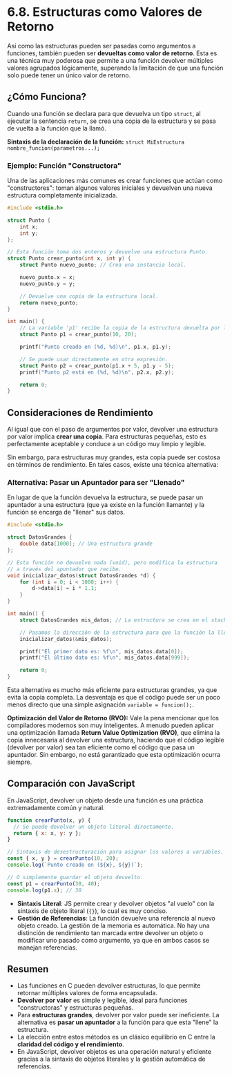 # 6.8. Estructuras como Valores de Retorno

Así como las estructuras pueden ser pasadas como argumentos a funciones, también pueden ser **devueltas como valor de retorno**. Esta es una técnica muy poderosa que permite a una función devolver múltiples valores agrupados lógicamente, superando la limitación de que una función solo puede tener un único valor de retorno.

## ¿Cómo Funciona?

Cuando una función se declara para que devuelva un tipo `struct`, al ejecutar la sentencia `return`, se crea una copia de la estructura y se pasa de vuelta a la función que la llamó.

**Sintaxis de la declaración de la función:**
`struct MiEstructura nombre_funcion(parametros...);`

### Ejemplo: Función "Constructora"

Una de las aplicaciones más comunes es crear funciones que actúan como "constructores": toman algunos valores iniciales y devuelven una nueva estructura completamente inicializada.

```c
#include <stdio.h>

struct Punto {
    int x;
    int y;
};

// Esta función toma dos enteros y devuelve una estructura Punto.
struct Punto crear_punto(int x, int y) {
    struct Punto nuevo_punto; // Crea una instancia local.

    nuevo_punto.x = x;
    nuevo_punto.y = y;

    // Devuelve una copia de la estructura local.
    return nuevo_punto;
}

int main() {
    // La variable 'p1' recibe la copia de la estructura devuelta por la función.
    struct Punto p1 = crear_punto(10, 20);

    printf("Punto creado en (%d, %d)\n", p1.x, p1.y);

    // Se puede usar directamente en otra expresión.
    struct Punto p2 = crear_punto(p1.x + 5, p1.y - 5);
    printf("Punto p2 está en (%d, %d)\n", p2.x, p2.y);

    return 0;
}
```

## Consideraciones de Rendimiento

Al igual que con el paso de argumentos por valor, devolver una estructura por valor implica **crear una copia**. Para estructuras pequeñas, esto es perfectamente aceptable y conduce a un código muy limpio y legible.

Sin embargo, para estructuras muy grandes, esta copia puede ser costosa en términos de rendimiento. En tales casos, existe una técnica alternativa:

### Alternativa: Pasar un Apuntador para ser "Llenado"

En lugar de que la función devuelva la estructura, se puede pasar un apuntador a una estructura (que ya existe en la función llamante) y la función se encarga de "llenar" sus datos.

```c
#include <stdio.h>

struct DatosGrandes {
    double data[1000]; // Una estructura grande
};

// Esta función no devuelve nada (void), pero modifica la estructura
// a través del apuntador que recibe.
void inicializar_datos(struct DatosGrandes *d) {
    for (int i = 0; i < 1000; i++) {
        d->data[i] = i * 1.1;
    }
}

int main() {
    struct DatosGrandes mis_datos; // La estructura se crea en el stack de main.

    // Pasamos la dirección de la estructura para que la función la llene.
    inicializar_datos(&mis_datos);

    printf("El primer dato es: %f\n", mis_datos.data[0]);
    printf("El último dato es: %f\n", mis_datos.data[999]);

    return 0;
}
```

Esta alternativa es mucho más eficiente para estructuras grandes, ya que evita la copia completa. La desventaja es que el código puede ser un poco menos directo que una simple asignación `variable = funcion();`.

**Optimización del Valor de Retorno (RVO):**
Vale la pena mencionar que los compiladores modernos son muy inteligentes. A menudo pueden aplicar una optimización llamada **Return Value Optimization (RVO)**, que elimina la copia innecesaria al devolver una estructura, haciendo que el código legible (devolver por valor) sea tan eficiente como el código que pasa un apuntador. Sin embargo, no está garantizado que esta optimización ocurra siempre.

## Comparación con JavaScript

En JavaScript, devolver un objeto desde una función es una práctica extremadamente común y natural.

```javascript
function crearPunto(x, y) {
  // Se puede devolver un objeto literal directamente.
  return { x: x, y: y };
}

// Sintaxis de desestructuración para asignar los valores a variables.
const { x, y } = crearPunto(10, 20);
console.log(`Punto creado en (${x}, ${y})`);

// O simplemente guardar el objeto devuelto.
const p1 = crearPunto(30, 40);
console.log(p1.x); // 30
```

- **Sintaxis Literal**: JS permite crear y devolver objetos "al vuelo" con la sintaxis de objeto literal (`{}`), lo cual es muy conciso.
- **Gestión de Referencias**: La función devuelve una referencia al nuevo objeto creado. La gestión de la memoria es automática. No hay una distinción de rendimiento tan marcada entre devolver un objeto o modificar uno pasado como argumento, ya que en ambos casos se manejan referencias.

## Resumen

- Las funciones en C pueden devolver estructuras, lo que permite retornar múltiples valores de forma encapsulada.
- **Devolver por valor** es simple y legible, ideal para funciones "constructoras" y estructuras pequeñas.
- Para **estructuras grandes**, devolver por valor puede ser ineficiente. La alternativa es **pasar un apuntador** a la función para que esta "llene" la estructura.
- La elección entre estos métodos es un clásico equilibrio en C entre la **claridad del código y el rendimiento**.
- En JavaScript, devolver objetos es una operación natural y eficiente gracias a la sintaxis de objetos literales y la gestión automática de referencias.
